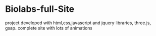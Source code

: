 # Biolabs-full-Site
project developed with html,css,javascript and jquery libraries, three.js, gsap. complete site with lots of animations
